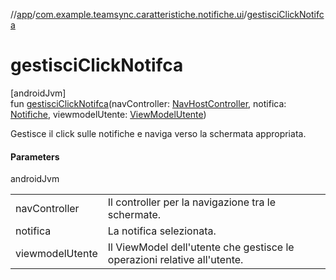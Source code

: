 //[app](../../index.md)/[com.example.teamsync.caratteristiche.notifiche.ui](index.md)/[gestisciClickNotifca](gestisci-click-notifca.md)

# gestisciClickNotifca

[androidJvm]\
fun [gestisciClickNotifca](gestisci-click-notifca.md)(navController: [NavHostController](https://developer.android.com/reference/kotlin/androidx/navigation/NavHostController.html), notifica: [Notifiche](../com.example.teamsync.caratteristiche.notifiche.data.model/-notifiche/index.md), viewmodelUtente: [ViewModelUtente](../com.example.teamsync.caratteristiche.autentificazione.data.viewModel/-view-model-utente/index.md))

Gestisce il click sulle notifiche e naviga verso la schermata appropriata.

#### Parameters

androidJvm

| | |
|---|---|
| navController | Il controller per la navigazione tra le schermate. |
| notifica | La notifica selezionata. |
| viewmodelUtente | Il ViewModel dell'utente che gestisce le operazioni relative all'utente. |

